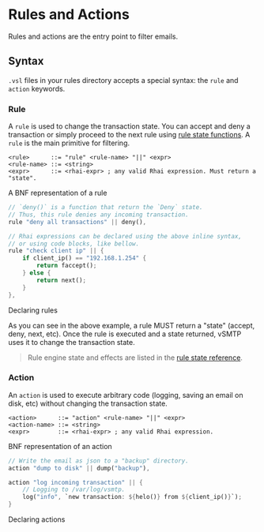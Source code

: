 # Rules and Actions

Rules and actions are the entry point to filter emails.

## Syntax

`.vsl` files in your rules directory accepts a special syntax: the `rule` and `action` keywords.

### Rule

A `rule` is used to change the transaction state. You can accept and deny a transaction or simply proceed to the next rule using [rule state functions](./../ref/vSL/api/fn::global::rule_state.md). A `rule` is the main primitive for filtering.

```bnf
<rule>      ::= "rule" <rule-name> "||" <expr>
<rule-name> ::= <string>
<expr>      ::= <rhai-expr> ; any valid Rhai expression. Must return a "state".
```
<p class="ann"> A BNF representation of a rule </p>

```rust
// `deny()` is a function that return the `Deny` state.
// Thus, this rule denies any incoming transaction.
rule "deny all transactions" || deny(),

// Rhai expressions can be declared using the above inline syntax,
// or using code blocks, like bellow.
rule "check client ip" || {
    if client_ip() == "192.168.1.254" {
        return faccept();
    } else {
        return next();
    }
},
```
<p class="ann"> Declaring rules </p>

As you can see in the above example, a rule MUST return a "state" (accept, deny, next, etc). Once the rule is executed and a state returned, vSMTP uses it to change the transaction state.

> Rule engine state and effects are listed in the [rule state reference](../ref/vSL/api/fn::global::rule_state.md).

### Action

An `action` is used to execute arbitrary code (logging, saving an email on disk, etc) without changing the transaction state.

```bnf
<action>      ::= "action" <rule-name> "||" <expr>
<action-name> ::= <string>
<expr>        ::= <rhai-expr> ; any valid Rhai expression.
```
<p class="ann"> BNF representation of an action </p>


```rust
// Write the email as json to a "backup" directory.
action "dump to disk" || dump("backup"),

action "log incoming transaction" || {
    // Logging to /var/log/vsmtp.
    log("info", `new transaction: ${helo()} from ${client_ip()}`);
}
```
<p class="ann"> Declaring actions </p>
